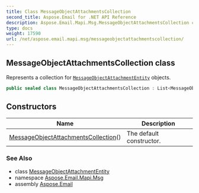 ```yaml
---
title: Class MessageObjectAttachmentsCollection
second_title: Aspose.Email for .NET API Reference
description: Aspose.Email.Mapi.Msg.MessageObjectAttachmentsCollection class. Represents a collection for MessageObjectAttachmentEntity objects
type: docs
weight: 17590
url: /net/aspose.email.mapi.msg/messageobjectattachmentscollection/
---
```

## MessageObjectAttachmentsCollection class

Represents a collection for [`MessageObjectAttachmentEntity`](../messageobjectattachmententity/) objects.

```csharp
public sealed class MessageObjectAttachmentsCollection : List<MessageObjectAttachmentEntity>
```

## Constructors

| Name | Description |
| --- | --- |
| [MessageObjectAttachmentsCollection](messageobjectattachmentscollection/)() | The default constructor. |

### See Also

* class [MessageObjectAttachmentEntity](../messageobjectattachmententity/)
* namespace [Aspose.Email.Mapi.Msg](../../aspose.email.mapi.msg/)
* assembly [Aspose.Email](../../)


